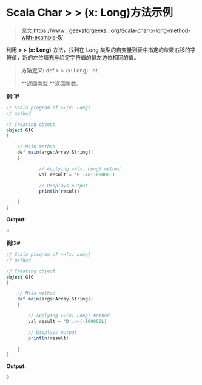 # Scala Char > > (x: Long)方法示例

> 原文:[https://www . geeksforgeeks . org/Scala-char-x-long-method-with-example-5/](https://www.geeksforgeeks.org/scala-char-x-long-method-with-example-5/)

利用 **> > (x: Long)** 方法，找到在 Long 类型的自变量列表中指定的位数右移的字符值，新的左位填充与给定字符值的最左边位相同的值。

> **方法定义:** def > > (x: Long): Int
> 
> **返回类型:**返回整数。

**例:1#**

```scala
// Scala program of >>(x: Long)
// method

// Creating object
object GfG
{ 

    // Main method
    def main(args:Array[String])
    {

            // Applying >>(x: Long) method 
            val result = 'B'.>>(100000L)

            // Displays output
            println(result)

    }
} 
```

**Output:**

```scala
0

```

**例:2#**

```scala
// Scala program of >>(x: Long)
// method

// Creating object
object GfG
{ 

    // Main method
    def main(args:Array[String])
    {

        // Applying >>(x: Long) method
        val result = 'D'.>>(-100000L)

        // Displays output
        println(result)

    }
}   
```

**Output:**

```scala
0

```